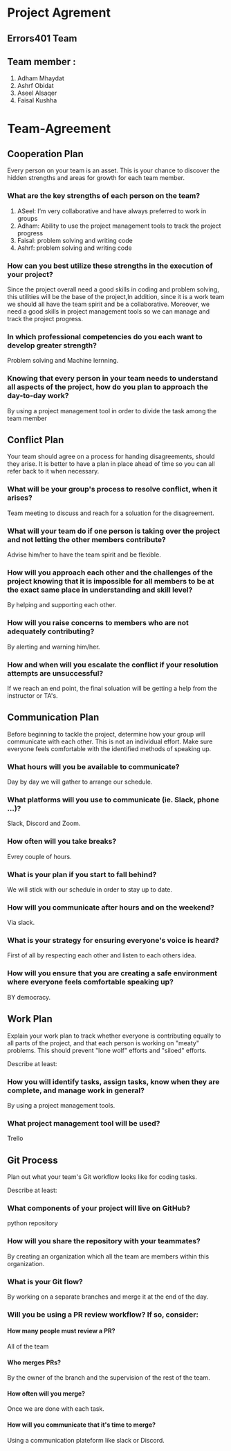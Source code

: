 # Project Agrement

## Errors401 Team

## Team member :
1. Adham Mhaydat
2. Ashrf Obidat
3. Aseel Alsaqer
4. Faisal Kushha

# Team-Agreement
## Cooperation Plan
Every person on your team is an asset. This is your chance to discover the hidden strengths and areas for growth for each team member.


### What are the key strengths of each person on the team?
1. ASeel: I’m very collaborative and have always preferred to work in groups
2. Adham: Ability to use the project management tools to track the project progress 
3. Faisal: problem solving and writing code
4. Ashrf: problem solving and writing code 


### How can you best utilize these strengths in the execution of your project?
Since the project overall need a good skills in coding and problem solving, this utilities will be the base of the project,In addition, since it is a work team we should all have the team spirit and be a collaborative. Moreover, we need a good skills in project management tools so we can manage and track the project progress.

### In which professional competencies do you each want to develop greater strength?
Problem solving and Machine lernning.
### Knowing that every person in your team needs to understand all aspects of the project, how do you plan to approach the day-to-day work?
By using a project management tool in order to divide the task among the team member


## Conflict Plan
Your team should agree on a process for handing disagreements, should they arise. It is better to have a plan in place ahead of time so you can all refer back to it when necessary.



### What will be your group's process to resolve conflict, when it arises?
Team meeting to discuss and reach for a soluation for the disagreement.

### What will your team do if one person is taking over the project and not letting the other members contribute?
Advise him/her to have the team spirit and be flexible.

### How will you approach each other and the challenges of the project knowing that it is impossible for all members to be at the exact same place in understanding and skill level?
By helping and supporting each other.

### How will you raise concerns to members who are not adequately contributing?
By alerting and warning him/her.

### How and when will you escalate the conflict if your resolution attempts are unsuccessful?
If we reach an end point, the final soluation will be getting a help from the instructor or TA's.

## Communication Plan
Before beginning to tackle the project, determine how your group will communicate with each other. This is not an individual effort. Make sure everyone feels comfortable with the identified methods of speaking up.



### What hours will you be available to communicate?
Day by day we will gather to arrange our schedule.

### What platforms will you use to communicate (ie. Slack, phone …)?
Slack, Discord and Zoom.

### How often will you take breaks?
Evrey couple of hours.

### What is your plan if you start to fall behind?
We will stick with our schedule in order to stay up to date.

### How will you communicate after hours and on the weekend?
Via slack.

### What is your strategy for ensuring everyone's voice is heard?
First of all by respecting each other and listen to each others idea.

### How will you ensure that you are creating a safe environment where everyone feels comfortable speaking up?
BY democracy.

## Work Plan
Explain your work plan to track whether everyone is contributing equally to all parts of the project, and that each person is working on "meaty" problems. This should prevent "lone wolf" efforts and "siloed" efforts.

Describe at least:

### How you will identify tasks, assign tasks, know when they are complete, and manage work in general?
By using a project management tools.

### What project management tool will be used?
Trello

## Git Process
Plan out what your team's Git workflow looks like for coding tasks.

Describe at least:

### What components of your project will live on GitHub?
python repository

### How will you share the repository with your teammates?
By creating an organization which all the team are  members within this organization.

### What is your Git flow?
By working on a separate branches and merge it at the end of the day.

### Will you be using a PR review workflow? If so, consider:
#### How many people must review a PR?
All of the team
#### Who merges PRs?
By the owner of the branch and the supervision of the rest of the team.
#### How often will you merge?
Once we are done with each task.
#### How will you communicate that it's time to merge?
Using a communication plateform like slack or Discord.
